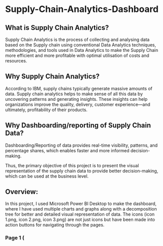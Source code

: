 # Supply-Chain-Analytics-Dashboard
## What is Supply Chain Analytics?
Supply Chain Analytics is the process of collecting and analysing data based on the Supply chain using conventional Data Analytics techniques, methodologies, and tools used in Data Analytics to make the Supply Chain more efficient and more profitable with optimal utilisation of costs and resources.
## Why Supply Chain Analytics?
According to IBM, supply chains typically generate massive amounts of data. Supply chain analytics helps to make sense of all this data by uncovering patterns and generating insights. These insights can help organizations improve the quality, delivery, customer experience—and ultimately, profitability of their products.
## Why Dashboarding/reporting of Supply Chain Data?
Dashboarding/Reporting of data provides real-time visibility, patterns, and percentage shares, which enables faster and more informed decision-making.

Thus, the primary objective of this project is to present the visual representation of the supply chain data to provide better decision-making, which can be used at the business level.
## Overview:
In this project, I used Microsoft Power BI Desktop to make the dashboard, where I have used multiple charts and graphs along with a decomposition tree for better and detailed visual representation of data.
The icons (icon 1.png, icon 2.png, icon 3.png) are not just icons but have been made into action buttons for navigating through the pages.
### Page 1 (

